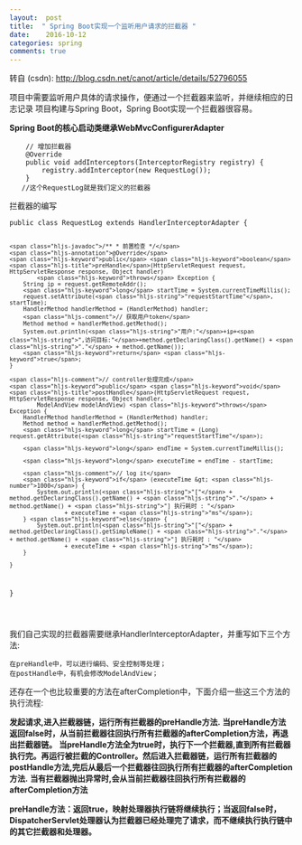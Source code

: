 ```yaml
---
layout:  post
title:  " Spring Boot实现一个监听用户请求的拦截器 "
date:    2016-10-12
categories: spring 
comments: true
---
```

转自 (csdn): http://blog.csdn.net/canot/article/details/52796055
<div class="markdown_views">
 <p>项目中需要监听用户具体的请求操作，便通过一个拦截器来监听，并继续相应的日志记录  项目构建与Spring Boot，Spring Boot实现一个拦截器很容易。</p> 
 <p><strong>Spring Boot的核心启动类继承WebMvcConfigurerAdapter</strong></p> 
 <pre class="prettyprint"><code class=" hljs java">    <span class="hljs-comment">// 增加拦截器</span>
    <span class="hljs-annotation">@Override</span>
    <span class="hljs-keyword">public</span> <span class="hljs-keyword">void</span> <span class="hljs-title">addInterceptors</span>(InterceptorRegistry registry) {
        registry.addInterceptor(<span class="hljs-keyword">new</span> RequestLog());
    }
   <span class="hljs-comment">//这个RequestLog就是我们定义的拦截器</span></code></pre> 
 <p>拦截器的编写</p> 
 <pre class="prettyprint"><code class=" hljs java"><span class="hljs-keyword">public</span> <span class="hljs-class"><span class="hljs-keyword">class</span> <span class="hljs-title">RequestLog</span> <span class="hljs-keyword">extends</span> <span class="hljs-title">HandlerInterceptorAdapter</span> {</span>

    <span class="hljs-javadoc">/** * 前置检查 */</span>
    <span class="hljs-annotation">@Override</span>
    <span class="hljs-keyword">public</span> <span class="hljs-keyword">boolean</span> <span class="hljs-title">preHandle</span>(HttpServletRequest request, HttpServletResponse response, Object handler)
            <span class="hljs-keyword">throws</span> Exception {
        String ip = request.getRemoteAddr();
        <span class="hljs-keyword">long</span> startTime = System.currentTimeMillis();
        request.setAttribute(<span class="hljs-string">"requestStartTime"</span>, startTime);
        HandlerMethod handlerMethod = (HandlerMethod) handler;
        <span class="hljs-comment">// 获取用户token</span>
        Method method = handlerMethod.getMethod();
        System.out.println(<span class="hljs-string">"用户:"</span>+ip+<span class="hljs-string">",访问目标:"</span>+method.getDeclaringClass().getName() + <span class="hljs-string">"."</span> + method.getName());
        <span class="hljs-keyword">return</span> <span class="hljs-keyword">true</span>;
    }

    <span class="hljs-comment">// controller处理完成</span>
    <span class="hljs-keyword">public</span> <span class="hljs-keyword">void</span> <span class="hljs-title">postHandle</span>(HttpServletRequest request, HttpServletResponse response, Object handler,
            ModelAndView modelAndView) <span class="hljs-keyword">throws</span> Exception {
        HandlerMethod handlerMethod = (HandlerMethod) handler;
        Method method = handlerMethod.getMethod();
        <span class="hljs-keyword">long</span> startTime = (Long) request.getAttribute(<span class="hljs-string">"requestStartTime"</span>);

        <span class="hljs-keyword">long</span> endTime = System.currentTimeMillis();

        <span class="hljs-keyword">long</span> executeTime = endTime - startTime;

        <span class="hljs-comment">// log it</span>
        <span class="hljs-keyword">if</span> (executeTime &gt; <span class="hljs-number">1000</span>) {
            System.out.println(<span class="hljs-string">"["</span> + method.getDeclaringClass().getName() + <span class="hljs-string">"."</span> + method.getName() + <span class="hljs-string">"] 执行耗时 : "</span>
                    + executeTime + <span class="hljs-string">"ms"</span>);
        } <span class="hljs-keyword">else</span> {
            System.out.println(<span class="hljs-string">"["</span> + method.getDeclaringClass().getSimpleName() + <span class="hljs-string">"."</span> + method.getName() + <span class="hljs-string">"] 执行耗时 : "</span>
                    + executeTime + <span class="hljs-string">"ms"</span>);
        }

    }
}

</code></pre> 
 <p>我们自己实现的拦截器需要继承HandlerInterceptorAdapter，并重写如下三个方法:</p> 
 <pre class="prettyprint"><code class=" hljs ">在preHandle中，可以进行编码、安全控制等处理； 
在postHandle中，有机会修改ModelAndView；  </code></pre> 
 <p>还存在一个也比较重要的方法在afterCompletion中，下面介绍一些这三个方法的执行流程:</p> 
 <p><strong>发起请求,进入拦截器链，运行所有拦截器的preHandle方法.</strong>  <strong>当preHandle方法返回false时，从当前拦截器往回执行所有拦截器的afterCompletion方法，再退出拦截器链。</strong>  <strong>当preHandle方法全为true时，执行下一个拦截器,直到所有拦截器执行完。再运行被拦截的Controller。然后进入拦截器链，运行所有拦截器的postHandle方法,完后从最后一个拦截器往回执行所有拦截器的afterCompletion方法.</strong>  <strong>当有拦截器抛出异常时,会从当前拦截器往回执行所有拦截器的afterCompletion方法</strong></p> 
 <p><strong>preHandle方法：返回true，映射处理器执行链将继续执行；当返回false时，DispatcherServlet处理器认为拦截器已经处理完了请求，而不继续执行执行链中的其它拦截器和处理器。</strong></p>
</div>